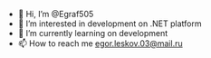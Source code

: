 - 👋 Hi, I’m @Egraf505
- 👀 I’m interested in development on .NET platform
- 🌱 I’m currently learning on development
- 📫 How to reach me egor.leskov.03@mail.ru

<!---
Egraf505/Egraf505 is a ✨ special ✨ repository because its `README.md` (this file) appears on your GitHub profile.
You can click the Preview link to take a look at your changes.
--->
